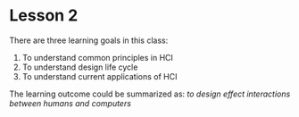# Lesson 2

There are three learning goals in this class:

1. To understand common principles in HCI
2. To understand design life cycle
3. To understand current applications of HCI

The learning outcome could be summarized as: _to design effect interactions between humans and computers_
